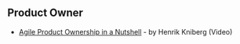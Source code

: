 ## Product Owner

- [Agile Product Ownership in a Nutshell](https://www.youtube.com/watch?v=502ILHjX9EE) - by Henrik Kniberg (Video)